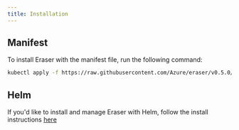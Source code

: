 ```yaml
---
title: Installation
---
```


## Manifest

To install Eraser with the manifest file, run the following command:

```bash
kubectl apply -f https://raw.githubusercontent.com/Azure/eraser/v0.5.0/deploy/eraser.yaml
```

## Helm

If you'd like to install and manage Eraser with Helm, follow the install instructions [here](https://github.com/Azure/eraser/blob/main/charts/eraser/README.md)
